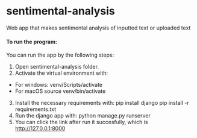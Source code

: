 # sentimental-analysis
Web app that makes sentimental analysis of inputted text or uploaded text
#### To run the program: 
You can run the app by the following steps:
1) Open sentimental-analysis folder.
2) Activate the virtual environment with:
- For windows: venv/Scripts/activate
- For macOS source venv/bin/activate
3) Install the necessary requirements with:
pip install django
pip install -r requirements.txt
4) Run the django app with:
python manage.py runserver 
5) You can click the link after run it succesfully, which is http://127.0.0.1:8000
